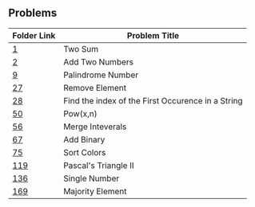 ## Problems

| Folder Link | Problem Title                           |
|-------------|-----------------------------------------|
| [1](1)| Two Sum |
| [2](2)      | Add Two Numbers                         |
| [9](9)      | Palindrome Number                             |
| [27](27)    | Remove Element |
| [28](28)| Find the index of the First Occurence in a String |
| [50](50)| Pow(x,n) |
| [56](56)| Merge Inteverals |
| [67](67)| Add Binary |
| [75](75)| Sort Colors |
| [119](119)| Pascal's Triangle II |
| [136](136)| Single Number |
| [169](169)| Majority Element|
